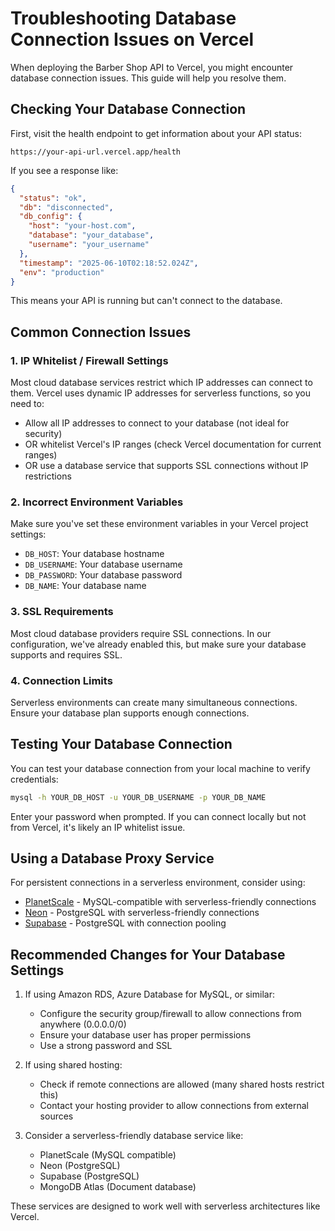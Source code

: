 # Troubleshooting Database Connection Issues on Vercel

When deploying the Barber Shop API to Vercel, you might encounter database connection issues. This guide will help you resolve them.

## Checking Your Database Connection

First, visit the health endpoint to get information about your API status:
```
https://your-api-url.vercel.app/health
```

If you see a response like:
```json
{
  "status": "ok",
  "db": "disconnected",
  "db_config": {
    "host": "your-host.com",
    "database": "your_database",
    "username": "your_username"
  },
  "timestamp": "2025-06-10T02:18:52.024Z",
  "env": "production"
}
```

This means your API is running but can't connect to the database.

## Common Connection Issues

### 1. IP Whitelist / Firewall Settings

Most cloud database services restrict which IP addresses can connect to them. Vercel uses dynamic IP addresses for serverless functions, so you need to:

- Allow all IP addresses to connect to your database (not ideal for security)
- OR whitelist Vercel's IP ranges (check Vercel documentation for current ranges)
- OR use a database service that supports SSL connections without IP restrictions

### 2. Incorrect Environment Variables

Make sure you've set these environment variables in your Vercel project settings:
- `DB_HOST`: Your database hostname
- `DB_USERNAME`: Your database username
- `DB_PASSWORD`: Your database password
- `DB_NAME`: Your database name

### 3. SSL Requirements

Most cloud database providers require SSL connections. In our configuration, we've already enabled this, but make sure your database supports and requires SSL.

### 4. Connection Limits

Serverless environments can create many simultaneous connections. Ensure your database plan supports enough connections.

## Testing Your Database Connection

You can test your database connection from your local machine to verify credentials:

```bash
mysql -h YOUR_DB_HOST -u YOUR_DB_USERNAME -p YOUR_DB_NAME
```

Enter your password when prompted. If you can connect locally but not from Vercel, it's likely an IP whitelist issue.

## Using a Database Proxy Service

For persistent connections in a serverless environment, consider using:
- [PlanetScale](https://planetscale.com) - MySQL-compatible with serverless-friendly connections
- [Neon](https://neon.tech) - PostgreSQL with serverless-friendly connections
- [Supabase](https://supabase.com) - PostgreSQL with connection pooling

## Recommended Changes for Your Database Settings

1. If using Amazon RDS, Azure Database for MySQL, or similar:
   - Configure the security group/firewall to allow connections from anywhere (0.0.0.0/0)
   - Ensure your database user has proper permissions
   - Use a strong password and SSL

2. If using shared hosting:
   - Check if remote connections are allowed (many shared hosts restrict this)
   - Contact your hosting provider to allow connections from external sources

3. Consider a serverless-friendly database service like:
   - PlanetScale (MySQL compatible)
   - Neon (PostgreSQL)
   - Supabase (PostgreSQL)
   - MongoDB Atlas (Document database)

These services are designed to work well with serverless architectures like Vercel. 